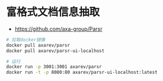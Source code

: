 # 富格式文档信息抽取

* https://github.com/axa-group/Parsr

```sh
# 拉取docker镜像
docker pull axarev/parsr
docker pull axarev/parsr-ui-localhost

# 运行
docker run -p 3001:3001 axarev/parsr
docker run -t -p 8080:80 axarev/parsr-ui-localhost:latest
```
